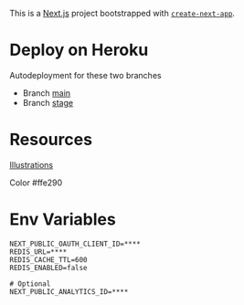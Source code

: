 This is a [Next.js](https://nextjs.org/) project bootstrapped with [`create-next-app`](https://github.com/vercel/next.js/tree/canary/packages/create-next-app).



# Deploy on Heroku

Autodeployment for these two branches
- Branch [main](https://forecast-viz.herokuapp.com)
- Branch [stage](https://forecast-viz-stage.herokuapp.com)


# Resources

[Illustrations](https://undraw.co/search)

Color #ffe290

# Env Variables

```
NEXT_PUBLIC_OAUTH_CLIENT_ID=****
REDIS_URL=****
REDIS_CACHE_TTL=600
REDIS_ENABLED=false

# Optional
NEXT_PUBLIC_ANALYTICS_ID=****
```
